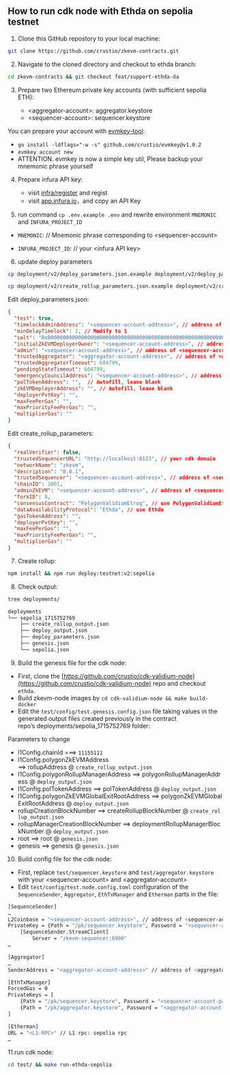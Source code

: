 ## How to run cdk node with Ethda on sepolia testnet

1. Clone this GitHub repostory to your local machine:

```bash
git clone https://github.com/crustio/zkevm-contracts.git
```

2. Navigate to the cloned directory and checkout to ethda branch:

```bash
cd zkevm-contracts && git checkout feat/support-ethda-da
```

3. Prepare two Ethereum private key accounts (with sufficient sepolia ETH):

	- \<aggregator-account\>:   aggregator.keystore
	- \<sequencer-account\>:    sequencer.keystore

You can prepare your account with [evmkey-tool](https://github.com/crustio/evmkey):
- `go install -ldflags="-w -s" github.com/crustio/evmkey@v1.0.2`
- `evmkey account new`
- ATTENTION. evmkey is now a simple key util, Please backup your mnemonic phrase yourself


4. Prepare infura API key:
	- visit [infra/register](https://app.infura.io/register) and regist
	- visit [app.infura.io](https://app.infura.io/)，and copy an API Key

5. run command `cp .env.example .env` and rewrite environment `MNEMONIC` and `INFURA_PROJECT_ID`

- `MNEMONIC`: // Mnemonic phrase corresponding to \<sequencer-account\>

- `INFURA_PROJECT_ID`: // your \<infura API key\>

6. update deploy parameters

```bash
cp deployment/v2/deploy_parameters.json.example deployment/v2/deploy_parameters.json

cp deployment/v2/create_rollup_parameters.json.example deployment/v2/create_rollup_parameters.json
```

Edit deploy_parameters.json:

```json
{
  "test": true,
  "timelockAdminAddress": "<sequencer-account-address>", // address of <sequencer-account>
  "minDelayTimelock": 1, // Modify to 1
  "salt": "0x0000000000000000000000000000000000000000000000000000000000000000",
  "initialZkEVMDeployerOwner": "<sequencer-account-address>", // address of <sequencer-account>
  "admin": "<sequencer-account-address>", // address of <sequencer-account>
  "trustedAggregator": "<aggregator-account-address>", // address of <aggregator-account>
  "trustedAggregatorTimeout": 604799,
  "pendingStateTimeout": 604799,
  "emergencyCouncilAddress": "<sequencer-account-address>", // address of <sequencer-account>
  "polTokenAddress": "",  // Autofill, leave blank
  "zkEVMDeployerAddress": "", // Autofill, leave blank
  "deployerPvtKey": "",
  "maxFeePerGas": "",
  "maxPriorityFeePerGas": "",
  "multiplierGas": ""
}
```

Edit create_rollup_parameters:

```json
{
  "realVerifier": false,
  "trustedSequencerURL": "http://localhost:8123", // your cdk domain
  "networkName": "zkevm",
  "description": "0.0.1",
  "trustedSequencer": "<sequencer-account-address>", // address of <sequencer-account>
  "chainID": 1001,
  "adminZkEVM": "<sequencer-account-address>", // address of <sequencer-account>
  "forkID": 8,
  "consensusContract": "PolygonValidiumEtrog", // use PolygonValidiumEtrog
  "dataAvailabilityProtocol": "Ethda", // use Ethda
  "gasTokenAddress": "",
  "deployerPvtKey": "",
  "maxFeePerGas": "",
  "maxPriorityFeePerGas": "",
  "multiplierGas": ""
}
```

7. Create rollup:

```bash
npm install && npm run deploy:testnet:v2:sepolia
```

8. Check output:

```bash
tree deployments/

deployments
└── sepolia_1715752769
    ├── create_rollup_output.json
    ├── deploy_output.json
    ├── deploy_parameters.json
    ├── genesis.json
    └── sepolia.json
```

9. Build the genesis file for the cdk node:
* First, clone the [https://github.com/crustio/cdk-validium-node](https://github.com/crustio/cdk-validium-node) repo and checkout `ethda`.
* Build zkevm-node images by `cd cdk-validium-node && make build-docker`
* Edit the `test/config/test.genesis.config.json` file taking values in the generated output files created previously in the contract repo’s deployments/sepolia_1715752769 folder:

Parameters to change
- l1Config.chainId ===> `11155111`
- l1Config.polygonZkEVMAddress ==> rollupAddress @ `create_rollup_output.json`
- l1Config.polygonRollupManagerAddress ==> polygonRollupManagerAddress @ `deploy_output.json` 
- l1Config.polTokenAddress ==> polTokenAddress @ `deploy_output.json` 
- l1Config.polygonZkEVMGlobalExitRootAddress ==> polygonZkEVMGlobalExitRootAddress @ `deploy_output.json` 
- rollupCreationBlockNumber ==> createRollupBlockNumber @ `create_rollup_output.json `
- rollupManagerCreationBlockNumber ==> deploymentRollupManagerBlockNumber @ `deploy_output.json `
- root ==> root @ `genesis.json `
- genesis ==> genesis @ `genesis.json`

10. Build config file for the cdk node:
* First, replace `test/sequencer.keystore` and `test/aggregator.keystore` with your \<sequencer-account\> and \<aggregator-account\>
* Edit `test/config/test.node.config.toml` configuration of the `SequenceSender`, `Aggregator`, `EthTxManager` and `Etherman` parts in the file:

```bash
[SequenceSender]
…
L2Coinbase = "<sequencer-account-address>", // address of <sequencer-account>
PrivateKey = {Path = "/pk/sequencer.keystore", Password = "<sequencer-account-password>"} // password of <sequencer-account>
	[SequenceSender.StreamClient]
		Server = "zkevm-sequencer:6900" 
…

[Aggregator]
…
SenderAddress = "<aggregator-account-address>" // address of <aggregator-account>

[EthTxManager]
ForcedGas = 0
PrivateKeys = [
	{Path = "/pk/sequencer.keystore", Password = "<sequencer-account-password>"}, //  password of <sequencer-account>
	{Path = "/pk/aggregator.keystore", Password = "<aggregator-account-password>"} // password of <aggregator-account>
]

[Etherman]
URL = "<L1-RPC>" // L1 rpc: sepolia rpc
…

```

11.run cdk node:

```bash
cd test/ && make run-ethda-sepolia
```
